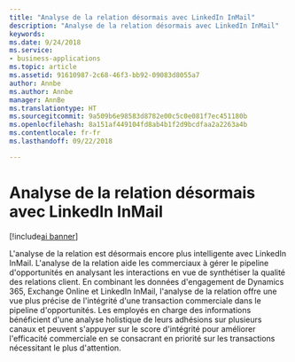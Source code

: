 ```yaml
---
title: "Analyse de la relation désormais avec LinkedIn InMail"
description: "Analyse de la relation désormais avec LinkedIn InMail"
keywords: 
ms.date: 9/24/2018
ms.service:
- business-applications
ms.topic: article
ms.assetid: 91610987-2c68-46f3-bb92-09083d8055a7
author: Annbe
ms.author: Annbe
manager: AnnBe
ms.translationtype: HT
ms.sourcegitcommit: 9a509b6e98583d8782e00c5c0e081f7ec451180b
ms.openlocfilehash: 8a151af449104fd8ab4b1f2d9bcdfaa2a2263a4b
ms.contentlocale: fr-fr
ms.lasthandoff: 09/22/2018

---
```


# <a name="relationship-analytics-now-with-linkedin-inmail"></a>Analyse de la relation désormais avec LinkedIn InMail

[!include[ai banner](../includes/ai.md)] 

L'analyse de la relation est désormais encore plus intelligente avec LinkedIn InMail. L'analyse de la relation aide les commerciaux à gérer le pipeline d'opportunités en analysant les interactions en vue de synthétiser la qualité des relations client.  En combinant les données d'engagement de Dynamics 365, Exchange Online et LinkedIn InMail, l'analyse de la relation offre une vue plus précise de l'intégrité d'une transaction commerciale dans le pipeline d'opportunités. Les employés en charge des informations bénéficient d'une analyse holistique de leurs adhésions sur plusieurs canaux et peuvent s'appuyer sur le score d'intégrité pour améliorer l'efficacité commerciale en se consacrant en priorité sur les transactions nécessitant le plus d'attention.

